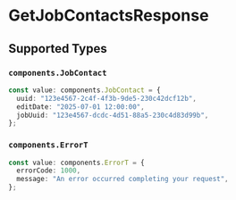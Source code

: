 # GetJobContactsResponse


## Supported Types

### `components.JobContact`

```typescript
const value: components.JobContact = {
  uuid: "123e4567-2c4f-4f3b-9de5-230c42dcf12b",
  editDate: "2025-07-01 12:00:00",
  jobUuid: "123e4567-dcdc-4d51-88a5-230c4d83d99b",
};
```

### `components.ErrorT`

```typescript
const value: components.ErrorT = {
  errorCode: 1000,
  message: "An error occurred completing your request",
};
```

